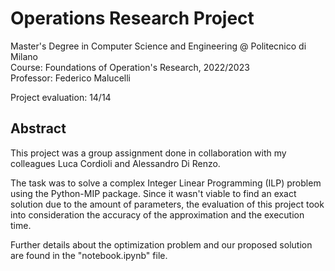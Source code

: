 # Operations Research Project

Master's Degree in Computer Science and Engineering @ Politecnico di Milano\
Course: Foundations of Operation's Research, 2022/2023\
Professor: Federico Malucelli

Project evaluation: 14/14

## Abstract

This project was a group assignment done in collaboration with my colleagues Luca Cordioli and Alessandro Di Renzo.

The task was to solve a complex Integer Linear Programming (ILP) problem using the Python-MIP package.
Since it wasn't viable to find an exact solution due to the amount of parameters, the evaluation of this project took into consideration the accuracy of the approximation and the execution time.

Further details about the optimization problem and our proposed solution are found in the "notebook.ipynb" file.
